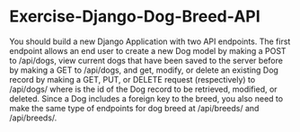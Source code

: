 # Exercise-Django-Dog-Breed-API
You should build a new Django Application with two API endpoints. The first endpoint allows an end user to create a new Dog model by making a POST to /api/dogs, view current dogs that have been saved to the server before by making a GET to /api/dogs, and get, modify, or delete an existing Dog record by making a GET, PUT, or DELETE request (respectively) to /api/dogs/<id> where <id> is the id of the Dog record to be retrieved, modified, or deleted. Since a Dog includes a foreign key to the breed, you also need to make the same type of endpoints for dog breed at /api/breeds/ and /api/breeds/<id>.
